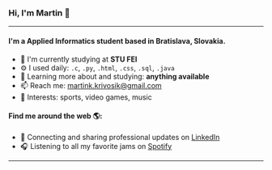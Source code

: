 ### Hi, I'm Martin 👋
---

#### I'm a Applied Informatics student based in Bratislava, Slovakia.

- 🏢 I'm currently studying at **STU FEI**
- ⚙️ I used daily: `.c`, `.py`, `.html`, `.css`, `.sql`, `.java` 
- 🌱 Learning more about and studying: **anything available**
- 📫 Reach me: martink.krivosik@gmail.com
- 💜 Interests: sports, video games, music

#### Find me around the web 🌎:
- 💼 Connecting and sharing professional updates on <a href="https://www.linkedin.com/in/martin-krivošík/">LinkedIn</a>
- 🎧 Listening to all my favorite jams on <a href="https://open.spotify.com/user/martinkrivosik?si=96181e3fa0284800">Spotify</a>

---
